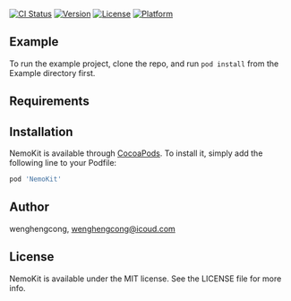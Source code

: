 
[![CI Status](https://img.shields.io/travis/wenghengcong/NemoKit.svg?style=flat)](https://travis-ci.org/wenghengcong/NemoKit)
[![Version](https://img.shields.io/cocoapods/v/NemoKit.svg?style=flat)](https://cocoapods.org/pods/NemoKit)
[![License](https://img.shields.io/cocoapods/l/NemoKit.svg?style=flat)](https://cocoapods.org/pods/NemoKit)
[![Platform](https://img.shields.io/cocoapods/p/NemoKit.svg?style=flat)](https://cocoapods.org/pods/NemoKit)

## Example

To run the example project, clone the repo, and run `pod install` from the Example directory first.

## Requirements

## Installation

NemoKit is available through [CocoaPods](https://cocoapods.org). To install
it, simply add the following line to your Podfile:

```ruby
pod 'NemoKit'
```

## Author

wenghengcong, wenghengcong@icoud.com

## License

NemoKit is available under the MIT license. See the LICENSE file for more info.
